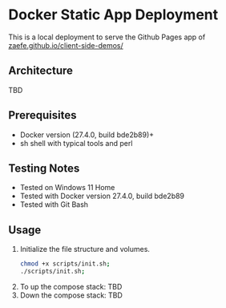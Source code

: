 # Docker Static App Deployment
This is a local deployment to serve the Github Pages app of [zaefe.github.io/client-side-demos/](https://zaefe.github.io/client-side-demos/)

## Architecture

TBD

## Prerequisites

- Docker version (27.4.0, build bde2b89)+
- sh shell with typical tools and perl

## Testing Notes

- Tested on Windows 11 Home
- Tested with Docker version 27.4.0, build bde2b89
- Tested with Git Bash

## Usage
1. Initialize the file structure and volumes.
    ```bash
    chmod +x scripts/init.sh;
    ./scripts/init.sh;
    ```
2. To up the compose stack:
    TBD
3. Down the compose stack:
    TBD
